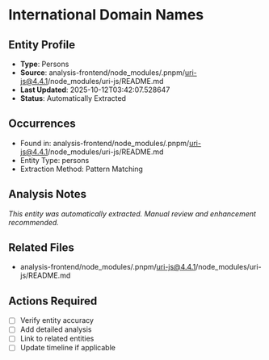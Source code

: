 # International Domain Names

## Entity Profile
- **Type**: Persons
- **Source**: analysis-frontend/node_modules/.pnpm/uri-js@4.4.1/node_modules/uri-js/README.md
- **Last Updated**: 2025-10-12T03:42:07.528647
- **Status**: Automatically Extracted

## Occurrences
- Found in: analysis-frontend/node_modules/.pnpm/uri-js@4.4.1/node_modules/uri-js/README.md
- Entity Type: persons
- Extraction Method: Pattern Matching

## Analysis Notes
*This entity was automatically extracted. Manual review and enhancement recommended.*

## Related Files
- analysis-frontend/node_modules/.pnpm/uri-js@4.4.1/node_modules/uri-js/README.md

## Actions Required
- [ ] Verify entity accuracy
- [ ] Add detailed analysis
- [ ] Link to related entities
- [ ] Update timeline if applicable
